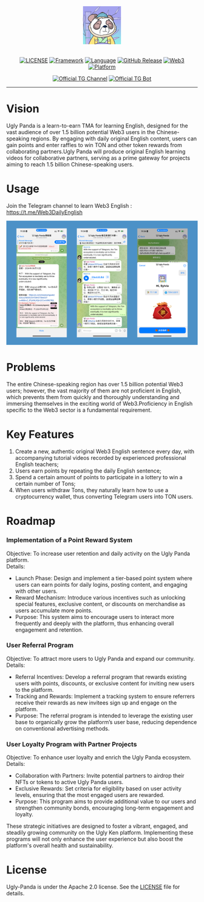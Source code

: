 <div align="center">

<a href='https://t.me/Web3DailyEnglish'>
<img src="docs/ugly-logo.jpg" height=100></img>
</a>
<br></br>

[![LICENSE](https://img.shields.io/badge/license-Apache_2.0-green)](https://github.com/BarmanCapital/ugly-panda/blob/main/LICENSE)
[![Framework](https://img.shields.io/badge/framework-Django-blue)](https://www.djangoproject.com/)
[![Language](https://img.shields.io/badge/language-Python-green)](https://www.python.org/)
[![GitHub Release](https://img.shields.io/badge/release-Beta_v1.0-blue)](https://github.com/BarmanCapital/ugly-panda/releases)
[![Web3](https://img.shields.io/badge/web3-Ton_Blockchain-green)](https://ton.org/)
[![Platform](https://img.shields.io/badge/platform-Telegram-blue)](https://telegram.org/)

<div>
  
[![Official TG Channel](<https://img.shields.io/badge/-The%20Official%20Telegram%20Channel%20%E2%86%92-rgb(21,204,116)?style=for-the-badge>)](https://t.me/Web3DailyEnglish)
[![Official TG Bot](<https://img.shields.io/badge/-The%20Official%20Telegram%20Bot%20%E2%86%92-rgb(84,56,255)?style=for-the-badge>)](https://t.me/Web3EngBot)

</div>

</div>


---

# Vision
Ugly Panda is a learn-to-earn TMA for learning English, designed for the vast audience of over 1.5 billion potential Web3 users in the Chinese-speaking regions. By engaging with daily original English content, users can gain points and enter raffles to win TON and other token rewards from collaborating partners.Ugly Panda will produce original English learning videos for collaborative partners, serving as a prime gateway for projects aiming to reach 1.5 billion Chinese-speaking users.

# Usage

Join the Telegram channel to learn Web3 English : https://t.me/Web3DailyEnglish

<div align="center">

![Ugly-Panda TG-Bots](./docs/tg-bots.png)

</div>

# Problems
The entire Chinese-speaking region has over 1.5 billion potential Web3 users; however, the vast majority of them are not proficient in English, which prevents them from quickly and thoroughly understanding and immersing themselves in the exciting world of Web3.Proficiency in English specific to the Web3 sector is a fundamental requirement.

# Key Features
1. Create a new, authentic original Web3 English sentence every day, with accompanying tutorial videos recorded by experienced professional English teachers;
2. Users earn points by repeating the daily English sentence;
3. Spend a certain amount of points to participate in a lottery to win a certain number of Tons;
4. When users withdraw Tons, they naturally learn how to use a cryptocurrency wallet, thus converting Telegram users into TON users.

# Roadmap

### Implementation of a Point Reward System
Objective: To increase user retention and daily activity on the Ugly Panda platform.  
Details:  
- Launch Phase: Design and implement a tier-based point system where users can earn points for daily logins, posting content, and engaging with other users.
- Reward Mechanism: Introduce various incentives such as unlocking special features, exclusive content, or discounts on merchandise as users accumulate more points.
- Purpose: This system aims to encourage users to interact more frequently and deeply with the platform, thus enhancing overall engagement and retention.

### User Referral Program
Objective: To attract more users to Ugly Panda and expand our community.  
Details:  
- Referral Incentives: Develop a referral program that rewards existing users with points, discounts, or exclusive content for inviting new users to the platform.
- Tracking and Rewards: Implement a tracking system to ensure referrers receive their rewards as new invitees sign up and engage on the platform.
- Purpose: The referral program is intended to leverage the existing user base to organically grow the platform’s user base, reducing dependence on conventional advertising methods.

### User Loyalty Program with Partner Projects
Objective: To enhance user loyalty and enrich the Ugly Panda ecosystem.  
Details:  
- Collaboration with Partners: Invite potential partners to airdrop their NFTs or tokens to active Ugly Panda users.
- Exclusive Rewards: Set criteria for eligibility based on user activity levels, ensuring that the most engaged users are rewarded.
- Purpose: This program aims to provide additional value to our users and strengthen community bonds, encouraging long-term engagement and loyalty.

These strategic initiatives are designed to foster a vibrant, engaged, and steadily growing community on the Ugly Ken platform. Implementing these programs will not only enhance the user experience but also boost the platform's overall health and sustainability.

# License
Ugly-Panda is under the Apache 2.0 license. See the [LICENSE](./LICENSE) file for details.
